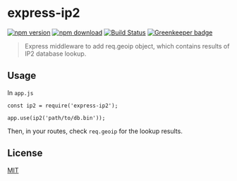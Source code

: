 # express-ip2

[![npm version][npm-image]][npm-url]
[![npm download][downloads-image]][npm-url]
[![Build Status][travis-image]][travis-url]
[![Greenkeeper badge](https://badges.greenkeeper.io/honzahommer/express-ip2.svg)](https://greenkeeper.io/)

> Express middleware to add req.geoip object, which contains results of IP2 database lookup.

## Usage

In `app.js`

	const ip2 = require('express-ip2');

	app.use(ip2('path/to/db.bin'));

Then, in your routes, check `req.geoip` for the lookup results.

## License

[MIT](LICENSE)

[npm-image]: https://img.shields.io/npm/v/express-ip2.svg
[npm-url]: https://npmjs.org/package/express-ip2
[travis-image]: https://img.shields.io/travis/honzahommer/express-ip2/master.svg
[travis-url]: https://travis-ci.org/honzahommer/express-ip2
[downloads-image]: https://img.shields.io/npm/dm/express-ip2.svg